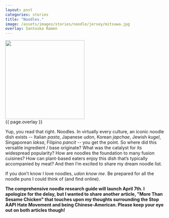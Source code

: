 ```yaml
---
layout: post
categories: stories
title: "Noodles."
image: /assets/images/stories/noodle/jersey/mitsuwa.jpg
overlay: Santouka Ramen
---
```

<div class="singleimagecontainer">
    <img src="{{ page.image }}" height="250px" class="image">
    <div class="singleimageoverlay">{{ page.overlay }}</div>    
</div>

Yup, you read that right. Noodles. In virtually every culture, an iconic noodle dish exists -- Italian *pasta*, Japanese *udon*, Korean *japchae*, Jewish *kugel*, Singaporean *laksa*, Filipino *pancit* -- you get the point. So where did this versatile ingredient / base originate? What was the catalyst for its widespread popularity? How are noodles the foundation to many fusion cuisines? How can plant-based eaters enjoy this dish that’s typically accompanied by meat? And then I’m excited to share my dream noodle list.

If you don’t know I love noodles, *udon know me*. Be prepared for all the noodle puns I could think of (and find online). 

**The comprehensive noodle research guide will launch April 7th. I apologize for the delay, but I wanted to share another article, "More Than Sesame Chicken" that touches upon my thoughts surrounding the Stop AAPI Hate Movement and being Chinese-American. Please keep your eye out on both articles though!**